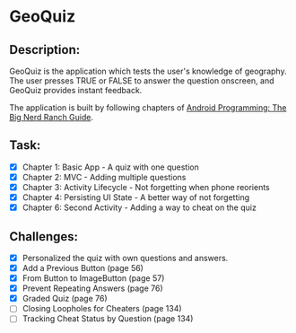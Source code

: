 # GeoQuiz

## Description:
GeoQuiz is the application which tests the user's knowledge of geography.
The user presses TRUE or FALSE to answer the question onscreen, and GeoQuiz provides instant feedback.

The application is built by following chapters of [Android Programming: The Big Nerd Ranch Guide](https://learning.oreilly.com/library/view/android-programming-the/9780135257555/).

## Task:
- [x] Chapter 1: Basic App - A quiz with one question
- [x] Chapter 2: MVC - Adding multiple questions
- [x] Chapter 3: Activity Lifecycle - Not forgetting when phone reorients
- [x] Chapter 4: Persisting UI State - A better way of not forgetting
- [x] Chapter 6: Second Activity - Adding a way to cheat on the quiz

## Challenges:
- [x] Personalized the quiz with own questions and answers.
- [x] Add a Previous Button (page 56)
- [x] From Button to ImageButton (page 57)
- [x] Prevent Repeating Answers (page 76)
- [x] Graded Quiz (page 76)
- [ ] Closing Loopholes for Cheaters (page 134)
- [ ] Tracking Cheat Status by Question (page 134)
